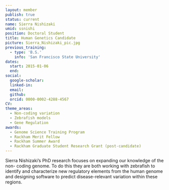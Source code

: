```yaml
---
layout: member
publish: true
status: current
name: Sierra Nishizaki
umid: ssnishi
position: Doctoral Student
title: Human Genetics Candidate
picture: Sierra_Nishizaki_pic.jpg
previous_training:
  - type: 'B.S.'
    info: 'San Francisco State University'
dates:
  start: 2015-01-06
  end:
social: 
  google-scholar: 
  linked-in: 
  email: 
  github:
  orcid: 0000-0002-4288-4567
CV: 
theme_areas:
  - Non-coding variation
  - Zebrafish models
  - Gene Regulation
awards:
  - Genome Science Training Program
  - Rackham Merit Fellow
  - Rackham Summer Award
  - Rackham Graduate Student Research Grant (post-candidate)
---
```


Sierra Nishizaki’s PhD research focuses on expanding our knowledge of the non-
coding genome. To do this they are both working with zebrafish to identify and
characterize new regulatory elements from the human genome and designing
software to predict disease-relevant variation within these regions.


